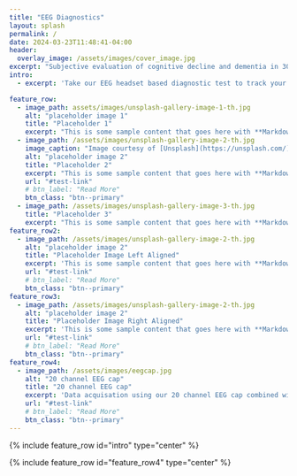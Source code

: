 ```yaml
---
title: "EEG Diagnostics"
layout: splash
permalink: /
date: 2024-03-23T11:48:41-04:00
header:
  overlay_image: /assets/images/cover_image.jpg
excerpt: "Subjective evaluation of cognitive decline and dementia in 30 minutes"
intro: 
  - excerpt: 'Take our EEG headset based diagnostic test to track your brain health and Event Related Potentials (ERP) like P300, N100, N400 and other biomarkers.'

feature_row:
  - image_path: assets/images/unsplash-gallery-image-1-th.jpg
    alt: "placeholder image 1"
    title: "Placeholder 1"
    excerpt: "This is some sample content that goes here with **Markdown** formatting."
  - image_path: /assets/images/unsplash-gallery-image-2-th.jpg
    image_caption: "Image courtesy of [Unsplash](https://unsplash.com/)"
    alt: "placeholder image 2"
    title: "Placeholder 2"
    excerpt: "This is some sample content that goes here with **Markdown** formatting."
    url: "#test-link"
    # btn_label: "Read More"
    btn_class: "btn--primary"
  - image_path: /assets/images/unsplash-gallery-image-3-th.jpg
    title: "Placeholder 3"
    excerpt: "This is some sample content that goes here with **Markdown** formatting."
feature_row2:
  - image_path: /assets/images/unsplash-gallery-image-2-th.jpg
    alt: "placeholder image 2"
    title: "Placeholder Image Left Aligned"
    excerpt: 'This is some sample content that goes here with **Markdown** formatting. Left aligned with `type="left"`'
    url: "#test-link"
    # btn_label: "Read More"
    btn_class: "btn--primary"
feature_row3:
  - image_path: /assets/images/unsplash-gallery-image-2-th.jpg
    alt: "placeholder image 2"
    title: "Placeholder Image Right Aligned"
    excerpt: 'This is some sample content that goes here with **Markdown** formatting. Right aligned with `type="right"`'
    url: "#test-link"
    # btn_label: "Read More"
    btn_class: "btn--primary"
feature_row4:
  - image_path: /assets/images/eegcap.jpg
    alt: "20 channel EEG cap"
    title: "20 channel EEG cap"
    excerpt: 'Data acquisation using our 20 channel EEG cap combined with our propriety AI enabled software to automatically generate report within 5 minutes of completing the test enbales us to provide diagnostic service at a scale.'
    url: "#test-link"
    # btn_label: "Read More"
    btn_class: "btn--primary"
---
```


{% include feature_row id="intro" type="center" %}

<!-- {% include feature_row %} -->

<!-- {% include feature_row id="feature_row2" type="left" %}

{% include feature_row id="feature_row3" type="right" %} -->

{% include feature_row id="feature_row4" type="center" %}




